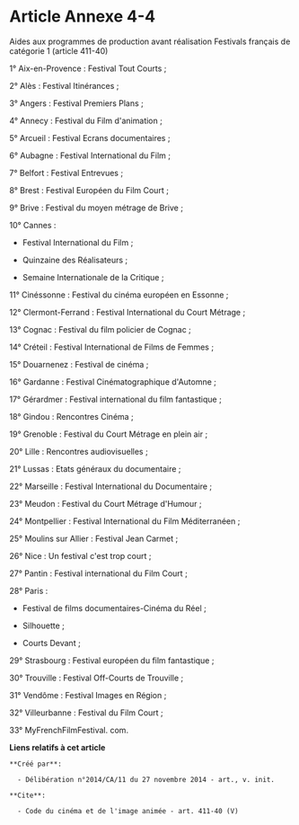 # Article Annexe 4-4

Aides aux programmes de production avant réalisation Festivals français de catégorie 1 (article 411-40) 

1° Aix-en-Provence : Festival Tout Courts ; 

2° Alès : Festival Itinérances ; 

3° Angers : Festival Premiers Plans ; 

4° Annecy : Festival du Film d'animation ; 

5° Arcueil : Festival Ecrans documentaires ; 

6° Aubagne : Festival International du Film ; 

7° Belfort : Festival Entrevues ; 

8° Brest : Festival Européen du Film Court ; 

9° Brive : Festival du moyen métrage de Brive ; 

10° Cannes :

- Festival International du Film ;

- Quinzaine des Réalisateurs ;

- Semaine Internationale de la Critique ; 

11° Cinéssonne : Festival du cinéma européen en Essonne ; 

12° Clermont-Ferrand : Festival International du Court Métrage ; 

13° Cognac : Festival du film policier de Cognac ; 

14° Créteil : Festival International de Films de Femmes ; 

15° Douarnenez : Festival de cinéma ; 

16° Gardanne : Festival Cinématographique d'Automne ; 

17° Gérardmer : Festival international du film fantastique ; 

18° Gindou : Rencontres Cinéma ; 

19° Grenoble : Festival du Court Métrage en plein air ; 

20° Lille : Rencontres audiovisuelles ; 

21° Lussas : Etats généraux du documentaire ; 

22° Marseille : Festival International du Documentaire ; 

23° Meudon : Festival du Court Métrage d'Humour ; 

24° Montpellier : Festival International du Film Méditerranéen ; 

25° Moulins sur Allier : Festival Jean Carmet ; 

26° Nice : Un festival c'est trop court ; 

27° Pantin : Festival international du Film Court ; 

28° Paris :

- Festival de films documentaires-Cinéma du Réel ;

- Silhouette ;

- Courts Devant ; 

29° Strasbourg : Festival européen du film fantastique ; 

30° Trouville : Festival Off-Courts de Trouville ; 

31° Vendôme : Festival Images en Région ; 

32° Villeurbanne : Festival du Film Court ; 

33° MyFrenchFilmFestival. com.

**Liens relatifs à cet article**

	**Créé par**:

	  - Délibération n°2014/CA/11 du 27 novembre 2014 - art., v. init.

	**Cite**:

	  - Code du cinéma et de l'image animée - art. 411-40 (V)
